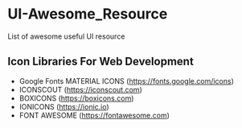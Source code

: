 # UI-Awesome_Resource
List of awesome useful UI resource


## Icon Libraries For Web Development
* Google Fonts MATERIAL ICONS (https://fonts.google.com/icons)
* ICONSCOUT (https://iconscout.com)
* BOXICONS (https://boxicons.com)
* IONICONS (https://ionic.io)
* FONT AWESOME (https://fontawesome.com)


